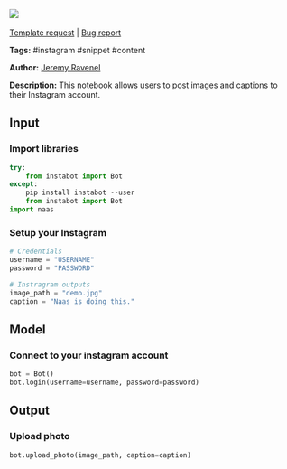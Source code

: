 <a href="https://app.naas.ai/user-redirect/naas/downloader?url=https://raw.githubusercontent.com/jupyter-naas/awesome-notebooks/master/Instagram/Instagram_Post_image_and_caption.ipynb" target="_parent"><img src="https://naasai-public.s3.eu-west-3.amazonaws.com/open_in_naas.svg"/></a><br><br><a href="https://github.com/jupyter-naas/awesome-notebooks/issues/new?assignees=&labels=&template=template-request.md&title=Tool+-+Action+of+the+notebook+">Template request</a> | <a href="https://github.com/jupyter-naas/awesome-notebooks/issues/new?assignees=&labels=bug&template=bug_report.md&title=Instagram+-+Post+image+and+caption:+Error+short+description">Bug report</a>

**Tags:** #instagram #snippet #content

**Author:** [Jeremy Ravenel](https://www.linkedin.com/in/ACoAAAJHE7sB5OxuKHuzguZ9L6lfDHqw--cdnJg/)

**Description:** This notebook allows users to post images and captions to their Instagram account.

## Input

### Import libraries


```python
try:
    from instabot import Bot
except:
    pip install instabot --user
    from instabot import Bot
import naas
```

### Setup your Instagram


```python
# Credentials
username = "USERNAME"
password = "PASSWORD"

# Instragram outputs
image_path = "demo.jpg"
caption = "Naas is doing this."
```

## Model

### Connect to your instagram account


```python
bot = Bot()
bot.login(username=username, password=password)
```

## Output

### Upload photo


```python
bot.upload_photo(image_path, caption=caption)
```
